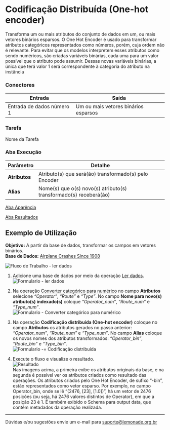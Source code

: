 # Codificação Distribuída (One-hot encoder)

Transforma um ou mais atributos do conjunto de dados em um, ou mais vetores binários esparsos. O One Hot Encoder é usado para transformar atributos categóricos representados como números, porém, cuja ordem não é relevante. Para evitar que os modelos interpretem esses atributos como sendo numéricos, são criadas variáveis binárias, cada uma para um valor possível que o atributo pode assumir. Dessas novas variáveis binárias, a única que terá valor 1 será correspondente à categoria do atributo na instância


### Conectores
| Entrada | Saída |
| --- | --- |
| Entrada de dados número 1 | Um ou mais vetores binários esparsos |

### Tarefa
Nome da Tarefa

### Aba Execução
| Parâmetro | Detalhe |
| --- | --- |
| **Atributos** | Atributo(s) que será(ão) transformado(s) pelo Encoder |
| **Alias** | Nome(s) que o(s) novo(s) atributo(s) transformado(s) receberá(ão) |

[Aba Aparência][1]

[Aba Resultados][2] 

## Exemplo de Utilização
**Objetivo:** A partir da base de dados, transformar os campos em vetores binários.\
**Base de Dados:** [Airplane Crashes Since 1908][3]

![Fluxo de Trabalho - ler dados](/img/spark/pre-processamento-de-dados//representacao-de-atributos-codificacao-distribuida/image5.png)

1. Adicione uma base de dados por meio da operação [Ler dados][4].\
![Formulario - ler dados](/img/spark/pre-processamento-de-dados//representacao-de-atributos-codificacao-distribuida/image3.png)

2. Na operação [Converter categórico para numérico][5] no campo **Atributos** selecione *“Operator”*, *“Route”* e *“Type”*. No campo **Nome para novo(s) atributo(s) indexado(s)** coloque *“Operator_num”*, “*Route_num”* e *“Type_num”*.\
![Formulario - Converter categórico para numérico](/img/spark/pre-processamento-de-dados//representacao-de-atributos-codificacao-distribuida/image2.png)

3. Na operação **Codificação distribuída (One-hot encoder)** coloque no campo **Atributos** os atributos gerados no passo anterior: *“Operator_num”*, *“Route_num”* e *“Type_num”*. No campo **Alias** coloque os novos nomes dos atributos transformados: *“Operator_bin”*, *“Route_bin”* e *“Type_bin”*.\
![Formulario -= Codificação distribuída](/img/spark/pre-processamento-de-dados//representacao-de-atributos-codificacao-distribuida/image4.png)

4. Execute o fluxo e visualize o resultado.\
![Resultado](/img/spark/pre-processamento-de-dados//representacao-de-atributos-codificacao-distribuida/image1.png)\
Nas imagens acima, a primeira exibe os atributos originais da base, e na segunda é possível ver os atributos criados como resultado das operações. Os atributos criados pelo One Hot Encoder, de sufixo “-bin”, estão representados como vetor esparso. Por exemplo, no campo Operator_bin, onde se lê “(2476, [23], [1.0])”, há um vetor de 2476 posições (ou seja, há 2476 valores distintos de Operator), em que a posição 23 é 1. É também exibido o Schema para output data, que contém metadados da operação realizada. 
---
Dúvidas e/ou sugestões envie um e-mail para suporte@lemonade.org.br

[Link na propria pagina]: #link-vem-pra-ca
[1]: /pt-br/spark/documentacao-geral/documentacao-geral.html#aba-aparencia
[2]: /pt-br/spark/documentacao-geral/documentacao-geral.html#aba-resultados
[3]: /pt-br/spark/base-de-dados/#airplane-crashes-since-1908
[4]: /pt-br/spark/entrada-e-saida/ler-dados.html
[5]: /pt-br/spark/pre-processamento-de-dados/representacao-de-atributos-converter-categorico-para-numerico.html